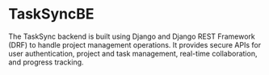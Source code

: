 # TaskSyncBE
The TaskSync backend is built using Django and Django REST Framework (DRF) to handle project management operations. It provides secure APIs for user authentication, project and task management, real-time collaboration, and progress tracking.
